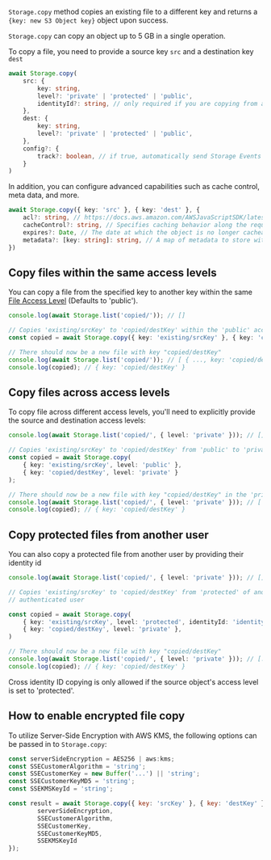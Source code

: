 `Storage.copy` method copies an existing file to a different key and returns a `{key: new S3 Object key}` object upon
success.

<amplify-callout>

`Storage.copy` can copy an object up to 5 GB in a single operation.

</amplify-callout>

To copy a file, you need to provide a source key `src` and a destination key `dest`

```typescript
await Storage.copy(
	src: { 
		key: string,
		level?: 'private' | 'protected' | 'public',
		identityId?: string, // only required if you are copying from a protected file 
	},
	dest: { 
		key: string,
		level?: 'private' | 'protected' | 'public',
	}, 
	config?: {
		track?: boolean, // if true, automatically send Storage Events to Amazon Pinpoint
	}
)
```

In addition, you can configure advanced capabilities such as cache control, meta data, and more.

```typescript
await Storage.copy({ key: 'src' }, { key: 'dest' }, {
	acl?: string, // https://docs.aws.amazon.com/AWSJavaScriptSDK/latest/AWS/S3.html#upload-property
	cacheControl?: string, // Specifies caching behavior along the request/reply chain
	expires?: Date, // The date at which the object is no longer cacheable
	metadata?: [key: string]: string, // A map of metadata to store with the object in S3
})
```

## Copy files within the same access levels

You can copy a file from the specified key to another key within the same [File Access Level](~/lib/storage/configureaccess.md) (Defaults to 'public').

```typescript
console.log(await Storage.list('copied/')); // []

// Copies 'existing/srcKey' to 'copied/destKey' within the 'public' access level
const copied = await Storage.copy({ key: 'existing/srcKey' }, { key: 'copied/destKey' });

// There should now be a new file with key "copied/destKey"
console.log(await Storage.list('copied/')); // [ { ..., key: 'copied/destKey' } ]
console.log(copied); // { key: 'copied/destKey' }
```

## Copy files across access levels

To copy file across different access levels, you'll need to explicitly provide the source and destination access levels:

```typescript
console.log(await Storage.list('copied/', { level: 'private' })); // []

// Copies 'existing/srcKey' to 'copied/destKey' from 'public' to 'private'
const copied = await Storage.copy(
	{ key: 'existing/srcKey', level: 'public' }, 
	{ key: 'copied/destKey', level: 'private' }
);

// There should now be a new file with key "copied/destKey" in the 'private' level
console.log(await Storage.list('copied/', { level: 'private' })); // [ { ..., key: 'copied/destKey' } ]
console.log(copied); // { key: 'copied/destKey' }
```

## Copy protected files from another user

You can also copy a protected file from another user by providing their identity id

```typescript
console.log(await Storage.list('copied/', { level: 'private' })); // []

// Copies 'existing/srcKey' to 'copied/destKey' from 'protected' of another identity ID to 'private' of the current
// authenticated user

const copied = await Storage.copy(
	{ key: 'existing/srcKey', level: 'protected', identityId: 'identityId' },
	{ key: 'copied/destKey', level: 'private' },
)

// There should now be a new file with key "copied/destKey"
console.log(await Storage.list('copied/', { level: 'private' })); // [..., key: 'copied/destKey']
console.log(copied); // { key: 'copied/destKey' }
```

<amplify-callout>

Cross identity ID copying is only allowed if the source object's access level is set to 'protected'.

</amplify-callout>

## How to enable encrypted file copy

To utilize Server-Side Encryption with AWS KMS, the following options can be passed in to `Storage.copy`:

```javascript
const serverSideEncryption = AES256 | aws:kms;
const SSECustomerAlgorithm = 'string';
const SSECustomerKey = new Buffer('...') || 'string';
const SSECustomerKeyMD5 = 'string';
const SSEKMSKeyId = 'string';

const result = await Storage.copy({ key: 'srcKey' }, { key: 'destKey' }, {
		serverSideEncryption,
		SSECustomerAlgorithm,
		SSECustomerKey,
		SSECustomerKeyMD5,
		SSEKMSKeyId
});
```
